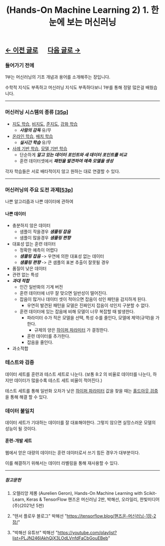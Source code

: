 ﻿---
layout: post
title: "(Hands-On Machine Learning 2) 1. 한눈에 보는 머신러닝"
categories: "BookReview"
tags:  [AI, Machine Lerning, TensorFlow, Keras, Scikit-Learn]
---
## [←  이전 글로](https://maizer2.github.io/bookreview/2022/01/13/(Hands-On-Machine-Learning-2)-0.-서론.html) 　 [다음 글로 →](https://maizer2.github.io/bookreview/2022/02/07/(Hands-On-Machine-Learning-2)-2.-머신러닝-프로젝트-처음부터-끝까지.html)


### 들어가기 전에

1부는 머신러닝의 기초 개념과 용어를 소개해주는 장입니다.

수학적 지식도 부족하고 머신러닝 지식도 부족하다보니 1부를 통해 정말 많은걸 배웠습니다.

---

### 머신러닝 시스템의 종류 [[35p](https://tensorflow.blog/핸즈온-머신러닝-1장-2장/1-3-머신러닝-시스템의-종류/)]

* [지도 학습](https://maizer2.github.io/용어_인공지능/2022/01/24/지도-학습.html), [비지도](https://maizer2.github.io/용어_인공지능/2022/02/01/비지도-학습.html), [준지도](https://maizer2.github.io/용어_인공지능/2022/02/04/준지도-학습.html), [강화 학습](https://maizer2.github.io/용어_인공지능/2022/02/04/강화-학습.html)
  * ***사람의 감독*** 유/무
* [온라인 학습](https://maizer2.github.io/용어_인공지능/2022/01/14/인공지능에서-입력-데이터-스트림이란.html), [배치 학습](https://maizer2.github.io/용어_인공지능/2022/02/04/배치-학습.html)
  * ***실시간 학습*** 유/무
* [사례 기반 학습](https://maizer2.github.io/용어_인공지능/2022/02/05/사례-기반-학습.html), [모델 기반 학습](https://maizer2.github.io/용어_인공지능/2022/02/05/모델-기반-학습.html)
  * 단순하게 ***알고 있는 데이터 포인트와 새 데이터 포인트를 비교***
  * 훈련 데이터셋에서 ***패턴을 발견하여 예측 모델을 생성***

각자 학습들은 서로 배타적이지 않고 원하는 대로 연결할 수 있다.

---

### 머신러닝의 주요 도전 과제[[53p](https://tensorflow.blog/핸즈온-머신러닝-1장-2장/1-4-머신러닝의-주요-도전-과제/)]

나쁜 알고리즘과 나쁜 데이터에 관하여

#### 나쁜 데이터

* 충분하지 않은 데이터
  * 샘플이 작을경우 ***샘플링 잡음***
  * 샘플이 많을경우 ***샘플링 편향***
* 대표성 없는 훈련 데이터
  * 정확한 예측이 어렵다
  * ***샘플링 잡음*** -> 우연에 의한 대표성 없는 데이터
  * ***샘플링 편향*** -> 큰 샘플의 표본 추출이 잘못될 경우
* 품질이 낮은 데이터
* 관련 없는 특성
* ***과대 적합***
  * 인간 일반화의 기계 버전
  * 훈련 데이터에 너무 잘 맞으면 일반성이 떨어진다.
  * 잡음이 많거나 데이터 셋이 적아으면 잡음이 섞인 패턴을 감지하게 된다.
    * 우연히 발견된 패턴을 모델은 진짜인지 잡음이 섞인지 구분할 수 없다.
  * 훈련 데이터에 있는 잡음에 비해 모델이 너무 복잡할 때 발생한다.
    * 파라미터 수가 적은 모델을 선택, 특성 수를 줄인다, 모델에 제약(규약)을 가한다.
      * 규제의 양은 [하이퍼 파라미터](https://maizer2.github.io/용어_인공지능/2022/01/15/인공지능에서-모델-파라미터란.html) 가 결정한다.
    * 훈련 데이터를 추가한다.
    * 잡음을 줄인다.
* 과소적합

### 테스트와 검증

데이터 세트를 훈련과 테스트 세트로 나눈다. (보통 8:2 의 비율로 데이터를 나눈다, 하지만 데이터가 많을수록 테스트 세트 비율이 적어진다.)

테스트 세트를 통해 일반화 오차가 낮은 [하이퍼 파라미터](https://maizer2.github.io/용어_인공지능/2022/01/15/인공지능에서-모델-파라미터란.html) 값을 찾을 때는 [홀드아웃 검증](https://maizer2.github.io/용어_인공지능/2022/02/06/홀드아웃-검증.html) 을 통해 해결 할 수 있다.

### 데이터 불일치

데이터 세트가 기대하는 데이터를 잘 대표해야한다. 그렇지 않으면 실망스러운 모델의 성능이 될 것이다.

#### 훈련-개발 세트

웹에서 얻은 대량의 데이터는 훈련 데이터로서 쓰기 힘든 경우가 대부분이다.

이를 해결하기 위해서는 데이터 라벨링을 통해 재사용할 수 있다.

---

##### 참고문헌

1) 오렐리앙 제롱 (Aurelien Geron), Hands-On Machine Learning with Scikit-Learn, Keras & TensorFlow 핸즈온 머신러닝 2판, 박해선, 오라일리, 한빛미디어(주)(2021년 5판)

2) "텐서 플로우 블로그" 박해선 "https://tensorflow.blog/핸즈온-머신러닝-1장-2장/"

3) "박해선 유튜브" 박해선 "https://youtube.com/playlist?list=PLJN246lAkhQjX3LOdLVnfdFaCbGouEBeb"
